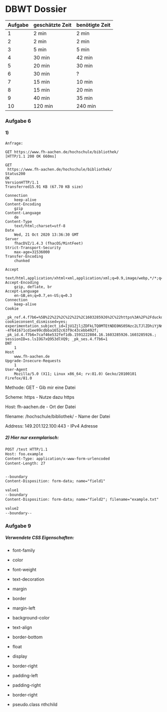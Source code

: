 # DBWT Dossier

| Aufgabe | geschätzte Zeit | benötigte Zeit |
| ------- | --------------- | -------------- |
| 1       | 2 min           | 2 min          |
| 2       | 2 min           | 2 min          |
| 3       | 5 min           | 5 min          |
| 4       | 30 min          | 42 min         |
| 5       | 20 min          | 30 min         |
| 6       | 30 min          | ?              |
| 7       | 15 min          | 10 min         |
| 8       | 15 min          | 20 min         |
| 9       | 40 min          | 35 min         |
| 10      | 120 min         | 240 min        |

### Aufgabe 6

#### 1)



    Anfrage:
    
    GET https://www.fh-aachen.de/hochschule/bibliothek/
    [HTTP/1.1 200 OK 660ms]
    
    GET
     https://www.fh-aachen.de/hochschule/bibliothek/
    Status200
    OK
    VersionHTTP/1.1
    Transferred15.91 KB (67.70 KB size)
    
    Connection
        keep-alive
    Content-Encoding
        gzip
    Content-Language
        de
    Content-Type
        text/html;charset=utf-8
    Date
        Wed, 21 Oct 2020 13:36:30 GMT
    Server
        fhacDVZ/1.4.3 (fhacOS/MintFeet)
    Strict-Transport-Security
        max-age=31536000
    Transfer-Encoding
        chunked
    
    Accept
        text/html,application/xhtml+xml,application/xml;q=0.9,image/webp,*/*;q=0.8
    Accept-Encoding
        gzip, deflate, br
    Accept-Language
        en-GB,en;q=0.7,en-US;q=0.3
    Connection
        keep-alive
    Cookie
        _pk_ref.4.f7b6=%5B%22%22%2C%22%22%2C1603285926%2C%22https%3A%2F%2Fduckduckgo.com%2F%22%5D; cookieconsent_dismissed=yes; experimentation_subject_id=IjU1ZjljZDFkLTQ0MTEtNDE0NS05Nzc2LTJlZDhiYjNmOGQyMCI%3D--4f641671cd1ee99cdbba1652c63f9c43cebb492f; _pk_id.4.f7b6=7caf46e532fef1db.1591222804.16.1603285926.1603285926.; sessionID=s.lsIOG7xQ953dlVQ9; _pk_ses.4.f7b6=1
    DNT
        1
    Host
        www.fh-aachen.de
    Upgrade-Insecure-Requests
        1
    User-Agent
        Mozilla/5.0 (X11; Linux x86_64; rv:81.0) Gecko/20100101 Firefox/81.0

Methode: GET - Gib mir eine Datei

Scheme: https - Nutze dazu https

Host: fh-aachen.de - Ort der Datei

filename: /hochschule/bibliothek/ - Name der Datei

Address: 149.201.122.100:443 - IPv4 Adresse

##### 2) Hier nur exemplarisch:

```html
POST /test HTTP/1.1
Host: foo.example
Content-Type: application/x-www-form-urlencoded
Content-Length: 27


--boundary 
Content-Disposition: form-data; name="field1" 

value1 
--boundary 
Content-Disposition: form-data; name="field2"; filename="example.txt" 

value2
--boundary--
```

### Aufgabe 9

##### Verwendete CSS Eigenschaften:

- font-family

- color

- font-weight

- text-decoration

- margin

- border

- margin-left

- background-color

- text-align

- border-bottom

- float

- display

- border-right

- padding-left

- padding-right

- border-right

- pseudo.class nthchild


